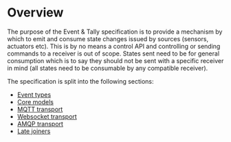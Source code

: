 # Overview

The purpose of the Event & Tally specification is to provide a mechanism by which to emit and consume state changes issued by sources (sensors, actuators etc). This is by no means a control API and controlling or sending commands to a receiver is out of scope. States sent need to be for general consumption which is to say they should not be sent with a specific receiver in mind (all states need to be consumable by any compatible receiver).

The specification is split into the following sections:

* [Event types](2.0%20Event_types.md)
* [Core models](3.0%20Core_models.md)
* [MQTT transport](4.0%20MQTT_transport.md)
* [Websocket transport](5.0%20Websocket_transport.md)
* [AMQP transport](6.0%20AMQP_transport.md)
* [Late joiners](7.0%20Late_joiners_api.md)